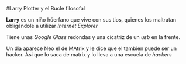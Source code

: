 #Larry Plotter y el Bucle filosofal

**Larry** es un niño húerfano que vive con sus tios, quienes los maltratan obligándole a utilizar *Internet Explorer*

Tiene unas *Google Glass* redondas y una cicatriz de un *usb* en la frente.

Un dia aparece Neo el de MAtrix y le dice que el tambien puede ser un hacker. Asi que lo saca de matrix y lo lleva a una escuela de *hackers*
